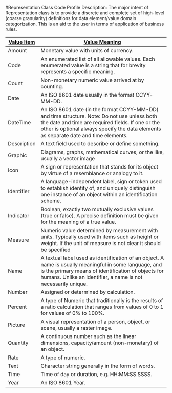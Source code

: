 #Representation Class Code Profile
Description: The major intent of Representation class is to provide a discrete and complete set of high-level (coarse granularity) definitions for data element/value domain categorization. This is an aid to the user in terms of application of business rules.<table>
<thead><tr><th scope='col'><a href='data_elements/ValueItem.md'>Value Item</a></th><th scope='col'><a href='data_elements/ValueMeaning.md'>Value Meaning</a></th></tr></thead><tr><td>Amount</td><td>Monetary value with units of currency.</td></tr><tr><td>Code</td><td>An enumerated list of all allowable values. Each enumerated value is a string that for brevity represents a specific meaning.</td></tr><tr><td>Count</td><td>Non-monetary numeric value arrived at by counting.</td></tr><tr><td>Date</td><td>An ISO 8601 date usually in the format CCYY-MM-DD.</td></tr><tr><td>DateTime</td><td>An ISO 8601 date (in the format CCYY-MM-DD) and time structure. Note: Do not use unless both the date and time are required fields. If one or the other is optional always specify the data elements as separate date and time elements.</td></tr><tr><td>Description</td><td>A text field used to describe or define something.</td></tr><tr><td>Graphic</td><td>Diagrams, graphs, mathematical curves, or the like, usually a vector image</td></tr><tr><td>Icon</td><td>A sign or representation that stands for its object by virtue of a resemblance or analogy to it.</td></tr><tr><td>Identifier</td><td>A language-independent label, sign or token used to establish identity of, and uniquely distinguish one instance of an object within an identification scheme.</td></tr><tr><td>Indicator</td><td>Boolean, exactly two mutually exclusive values (true or false). A precise definition must be given for the meaning of a true value.</td></tr><tr><td>Measure</td><td>Numeric value determined by measurement with units. Typically used with items such as height or weight.  If the unit of measure is not clear it should be specified</td></tr><tr><td>Name</td><td>A textual label used as identification of an object.  A name is usually meaningful in some language, and is the primary means of identification of objects for humans. Unlike an identifier, a name is not necessarily unique.</td></tr><tr><td>Number</td><td>Assigned or determined by calculation.</td></tr><tr><td>Percent</td><td>A type of Numeric that traditionally is the results of a ratio calculation that ranges from values of 0 to 1 for values of 0% to 100%.</td></tr><tr><td>Picture</td><td>A visual representation of a person, object, or scene, usually a raster image.</td></tr><tr><td>Quantity</td><td>A continuous number such as the linear dimensions, capacity/amount (non-monetary) of an object.</td></tr><tr><td>Rate</td><td>A type of numeric.</td></tr><tr><td>Text</td><td>Character string generally in the form of words.</td></tr><tr><td>Time</td><td>Time of day or duration, e.g. HH:MM:SS.SSSS.</td></tr><tr><td>Year</td><td>An ISO 8601 Year.</td></tr></table>